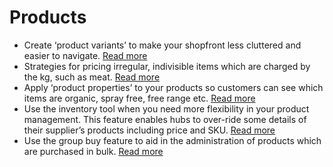# Products

* Create ‘product variants’ to make your shopfront less cluttered and easier to navigate.
  [Read more ](/product-variants.md)
* Strategies for pricing irregular, indivisible items which are charged by the kg, such as meat.
  [Read more](/pricing-irregular-indivisible-meat-items.md)
* Apply ‘product properties’ to your products so customers can see which items are organic, spray free, free range etc.
  [Read more](/product-properties.md)
* Use the inventory tool when you need more flexibility in your product management. This feature enables hubs to over-ride some details of their supplier’s products including price and SKU.
  [Read more](/inventory.md)
* Use the group buy feature to aid in the administration of products which are purchased in bulk.
  [Read more](/group-buy.md)



